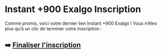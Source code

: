 # Instant +900 Exalgo Inscription

Comme promis, voici votre dernier lien Instant +900 Exalgo ! Vous n’êtes plus qu’à un clic de terminer votre inscription :

## ➡️ [Finaliser l'inscription](https://tinyurl.com/28m4maw9)